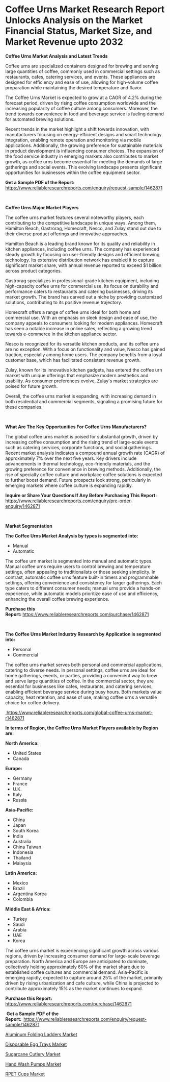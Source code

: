 <p><h1>Coffee Urns Market Research Report Unlocks Analysis on the Market Financial Status, Market Size, and Market Revenue upto 2032</h1></p><p><strong>Coffee Urns Market Analysis and Latest Trends</strong></p>
<p><p>Coffee urns are specialized containers designed for brewing and serving large quantities of coffee, commonly used in commercial settings such as restaurants, cafes, catering services, and events. These appliances are designed for efficiency and ease of use, allowing for high-volume coffee preparation while maintaining the desired temperature and flavor.</p><p>The Coffee Urns Market is expected to grow at a CAGR of 4.2% during the forecast period, driven by rising coffee consumption worldwide and the increasing popularity of coffee culture among consumers. Moreover, the trend towards convenience in food and beverage service is fueling demand for automated brewing solutions. </p><p>Recent trends in the market highlight a shift towards innovation, with manufacturers focusing on energy-efficient designs and smart technology integration, enabling remote operation and monitoring via mobile applications. Additionally, the growing preference for sustainable materials in product development is influencing consumer choices. The expansion of the food service industry in emerging markets also contributes to market growth, as coffee urns become essential for meeting the demands of large gatherings and social events. This evolving landscape presents significant opportunities for businesses within the coffee equipment sector.</p></p>
<p><strong>Get a Sample PDF of the Report:&nbsp;</strong> <a href="https://www.reliableresearchreports.com/enquiry/request-sample/1462871?utm_campaign=113&utm_medium=2&utm_source=Github&utm_content=ia&utm_term=04042025&utm_id=coffee-urns">https://www.reliableresearchreports.com/enquiry/request-sample/1462871</a></p>
<p>&nbsp;</p>
<p><strong>Coffee Urns Major Market Players</strong></p>
<p><p>The coffee urns market features several noteworthy players, each contributing to the competitive landscape in unique ways. Among them, Hamilton Beach, Gastrorag, Homecraft, Nesco, and Zulay stand out due to their diverse product offerings and innovative approaches.</p><p>Hamilton Beach is a leading brand known for its quality and reliability in kitchen appliances, including coffee urns. The company has experienced steady growth by focusing on user-friendly designs and efficient brewing technology. Its extensive distribution network has enabled it to capture significant market share, with annual revenue reported to exceed $1 billion across product categories.</p><p>Gastrorag specializes in professional-grade kitchen equipment, including high-capacity coffee urns for commercial use. Its focus on durability and performance caters to restaurants and catering businesses, driving its market growth. The brand has carved out a niche by providing customized solutions, contributing to its positive revenue trajectory.</p><p>Homecraft offers a range of coffee urns ideal for both home and commercial use. With an emphasis on sleek design and ease of use, the company appeals to consumers looking for modern appliances. Homecraft has seen a notable increase in online sales, reflecting a growing trend towards e-commerce in the kitchen appliance sector.</p><p>Nesco is recognized for its versatile kitchen products, and its coffee urns are no exception. With a focus on functionality and value, Nesco has gained traction, especially among home users. The company benefits from a loyal customer base, which has facilitated consistent revenue growth.</p><p>Zulay, known for its innovative kitchen gadgets, has entered the coffee urn market with unique offerings that emphasize modern aesthetics and usability. As consumer preferences evolve, Zulay's market strategies are poised for future growth.</p><p>Overall, the coffee urns market is expanding, with increasing demand in both residential and commercial segments, signaling a promising future for these companies.</p></p>
<p>&nbsp;</p>
<p><strong>What Are The Key Opportunities For Coffee Urns Manufacturers?</strong></p>
<p><p>The global coffee urns market is poised for substantial growth, driven by increasing coffee consumption and the rising trend of large-scale events such as catering services, corporate functions, and social gatherings. Recent market analysis indicates a compound annual growth rate (CAGR) of approximately 7% over the next five years. Key drivers include advancements in thermal technology, eco-friendly materials, and the growing preference for convenience in brewing methods. Additionally, the rise of specialty coffee culture and workplace coffee solutions is expected to further boost demand. Future prospects look strong, particularly in emerging markets where coffee culture is expanding rapidly.</p></p>
<p><strong>Inquire or Share Your Questions If Any Before Purchasing This Report:</strong> <a href="https://www.reliableresearchreports.com/enquiry/pre-order-enquiry/1462871?utm_campaign=113&utm_medium=2&utm_source=Github&utm_content=ia&utm_term=04042025&utm_id=coffee-urns">https://www.reliableresearchreports.com/enquiry/pre-order-enquiry/1462871</a></p>
<p>&nbsp;</p>
<p><strong>Market Segmentation</strong></p>
<p><strong>The Coffee Urns Market Analysis by types is segmented into:</strong></p>
<p><ul><li>Manual</li><li>Automatic</li></ul></p>
<p><p>The coffee urn market is segmented into manual and automatic types. Manual coffee urns require users to control brewing and temperature settings, often appealing to traditionalists or those seeking simplicity. In contrast, automatic coffee urns feature built-in timers and programmable settings, offering convenience and consistency for larger gatherings. Each type caters to different consumer needs; manual urns provide a hands-on experience, while automatic models prioritize ease of use and efficiency, enhancing the overall coffee brewing experience.</p></p>
<p><strong>Purchase this Report:&nbsp;</strong><a href="https://www.reliableresearchreports.com/purchase/1462871?utm_campaign=113&utm_medium=2&utm_source=Github&utm_content=ia&utm_term=04042025&utm_id=coffee-urns">https://www.reliableresearchreports.com/purchase/1462871</a></p>
<p>&nbsp;</p>
<p><strong>The Coffee Urns Market Industry Research by Application is segmented into:</strong></p>
<p><ul><li>Personal</li><li>Commercial</li></ul></p>
<p><p>The coffee urns market serves both personal and commercial applications, catering to diverse needs. In personal settings, coffee urns are ideal for home gatherings, events, or parties, providing a convenient way to brew and serve large quantities of coffee. In the commercial sector, they are essential for businesses like cafes, restaurants, and catering services, enabling efficient beverage service during busy hours. Both markets value capacity, heat retention, and ease of use, making coffee urns a versatile choice for coffee delivery.</p></p>
<p><a href="https://www.reliableresearchreports.com/global-coffee-urns-market-r1462871?utm_campaign=113&utm_medium=2&utm_source=Github&utm_content=ia&utm_term=04042025&utm_id=coffee-urns">&nbsp;https://www.reliableresearchreports.com/global-coffee-urns-market-r1462871</a></p>
<p><strong>In terms of Region, the Coffee Urns Market Players available by Region are:</strong></p>
<p>
    <p> <strong> North America: </strong>
        <ul>
            <li>United States</li>
            <li>Canada</li>
        </ul>
        </p> 
    <p> <strong> Europe: </strong>
        <ul>
            <li>Germany</li>
            <li>France</li>
            <li>U.K.</li>
            <li>Italy</li>
            <li>Russia</li>
        </ul>
        </p> 
    <p> <strong> Asia-Pacific: </strong>
        <ul>
            <li>China</li>
            <li>Japan</li>
            <li>South Korea</li>
            <li>India</li>
            <li>Australia</li>
            <li>China Taiwan</li>
            <li>Indonesia</li>
            <li>Thailand</li>
            <li>Malaysia</li>
        </ul>
        </p> 
    <p> <strong> Latin America: </strong>
        <ul>
            <li>Mexico</li>
            <li>Brazil</li>
            <li>Argentina Korea</li>
            <li>Colombia</li>
        </ul>
        </p> 
    <p> <strong> Middle East & Africa: </strong>
        <ul>
            <li>Turkey</li>
            <li>Saudi</li>
            <li>Arabia</li>
            <li>UAE</li>
            <li>Korea</li>
        </ul>
    </p>
    </p>
<p><p>The coffee urns market is experiencing significant growth across various regions, driven by increasing consumer demand for large-scale beverage preparation. North America and Europe are anticipated to dominate, collectively holding approximately 60% of the market share due to established coffee cultures and commercial demand. Asia-Pacific is emerging rapidly, expected to capture around 25% of the market, primarily driven by rising urbanization and cafe culture, while China is projected to contribute approximately 15% as the market continues to expand.</p></p>
<p><strong>Purchase this Report: </strong><a href="https://www.reliableresearchreports.com/purchase/1462871?utm_campaign=113&utm_medium=2&utm_source=Github&utm_content=ia&utm_term=04042025&utm_id=coffee-urns">https://www.reliableresearchreports.com/purchase/1462871</a></p>
<p>&nbsp;<strong>Get a Sample PDF of the Report:&nbsp;&nbsp;</strong><a href="https://www.reliableresearchreports.com/enquiry/request-sample/1462871?utm_campaign=113&utm_medium=2&utm_source=Github&utm_content=ia&utm_term=04042025&utm_id=coffee-urns">https://www.reliableresearchreports.com/enquiry/request-sample/1462871</a></p>
<p><strong></strong></p>
<p><p><a href="https://github.com/duzcupetriv/Market-Research-Report-List-1/blob/main/aluminum-folding-ladders-market.md?utm_campaign=113&utm_medium=2&utm_source=Github&utm_content=ia&utm_term=04042025&utm_id=coffee-urns">Aluminum Folding Ladders Market</a></p><p><a href="https://github.com/abexjeliti/Market-Research-Report-List-1/blob/main/disposable-egg-trays-market.md?utm_campaign=113&utm_medium=2&utm_source=Github&utm_content=ia&utm_term=04042025&utm_id=coffee-urns">Disposable Egg Trays Market</a></p><p><a href="https://github.com/okornevonywx/Market-Research-Report-List-1/blob/main/sugarcane-cutlery-market.md?utm_campaign=113&utm_medium=2&utm_source=Github&utm_content=ia&utm_term=04042025&utm_id=coffee-urns">Sugarcane Cutlery Market</a></p><p><a href="https://github.com/rreynagjysma65/Market-Research-Report-List-1/blob/main/hand-wash-pumps-market.md?utm_campaign=113&utm_medium=2&utm_source=Github&utm_content=ia&utm_term=04042025&utm_id=coffee-urns">Hand Wash Pumps Market</a></p><p><a href="https://github.com/hervedeidadw/Market-Research-Report-List-1/blob/main/rpet-cups-market.md?utm_campaign=113&utm_medium=2&utm_source=Github&utm_content=ia&utm_term=04042025&utm_id=coffee-urns">RPET Cups Market</a></p></p>